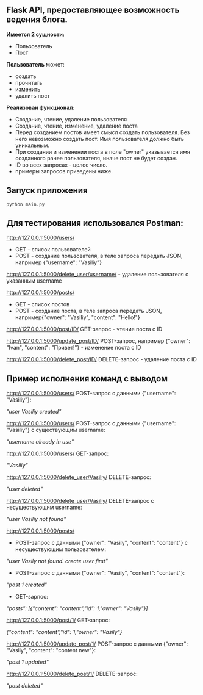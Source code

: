 ## Flask API, предоставляющее возможность ведения блога.
**Имеется 2 сущности:**
- Пользователь
- Пост

**Пользователь** может:
- создать
- прочитать
- изменить
- удалить пост

**Реализован функционал:**
- Создание, чтение, удаление пользователя
- Создание, чтение, изменение, удаление поста
- Перед созданием постов имеет смысл создать пользователя. Без него невозможно создать пост.
Имя пользователя должно быть уникальным. 
- При создании и изменении поста в поле "owner" указывается имя созданного ранее пользователя, иначе пост не будет создан.
- ID во всех запросах - целое число. 
- примеры запросов приведены ниже.



## Запуск приложения

```
python main.py
```
 
## Для тестирования использовался Postman:

http://127.0.0.1:5000/users/ 
- GET - список пользователей
- POST - создание пользователя, в теле запроса передать JSON, например {"username": "Vasiliy"}

http://127.0.0.1:5000/delete_user/username/ - удаление пользователя с указанным username

http://127.0.0.1:5000/posts/ 
- GET - список постов
- POST - создание поста, в теле запроса передать JSON, например{"owner": "Vasiliy", "content": "Hello!"}

http://127.0.0.1:5000/post/ID/  GET-запрос - чтение поста с ID 

http://127.0.0.1:5000/update_post/ID/  POST-запрос, например {"owner": "Ivan", "content": "Привет!"} - изменение поста с ID

http://127.0.0.1:5000/delete_post/ID/  DELETE-запрос - удаление поста с ID


## Пример исполнения команд с выводом


http://127.0.0.1:5000/users/  POST-запрос с данными {"username": "Vasiliy"}:

*"user Vasiliy created"*

http://127.0.0.1:5000/users/  POST-запрос с данными {"username": "Vasiliy"} с существующим username:

*"username already in use"*

http://127.0.0.1:5000/users/  GET-запрос:

*"Vasiliy"*

http://127.0.0.1:5000/delete_user/Vasiliy/ DELETE-запрос:

*"user deleted"*

http://127.0.0.1:5000/delete_user/Vasiliy/ DELETE-запрос с несуществующим username:

*"user Vasiliy not found"*

http://127.0.0.1:5000/posts/ 
- POST-запрос с данными {"owner": "Vasily", "content": "content"} с несуществующим пользователем:

*"user Vasily not found. create user first"*
- POST-запрос с данными {"owner": "Vasily", "content": "content"}: 

*"post 1 created"*

- GET-зарпос:

*"posts": [{"content": "content","id": 1,"owner": "Vasily"}]*

http://127.0.0.1:5000/post/1/  GET-запрос:

*{"content": "content","id": 1,"owner": "Vasily"}*

http://127.0.0.1:5000/update_post/1/  POST-запрос с данными {"owner": "Vasily", "content": "content new"}:

*"post 1 updated"*

http://127.0.0.1:5000/delete_post/1/  DELETE-запрос:

*"post deleted"*

